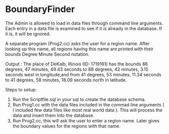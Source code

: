 # BoundaryFinder

The Admin is allowed to load in data files through command line arguments. Each entry in a data file is examined to see if it is already
in the database. If it is, it will be ignored.

A separate program (Prog2.cc) asks the user for a region name. After looking up this name, all regions having this name are printed with their bounds Degree Minute Second notation.

Output :  The place of DeKalb, Illinois (ID: 1719161) has the bounds 88 degrees, 47 minutes, 49.43 seconds to 88 degrees, 42 minutes, 3.15 seconds west in longitude;and from 41 degrees, 53 minutes, 11.34 seconds to 41 degrees, 58 minutes, 18.09 seconds north in latitude.

Steps to setup:
1. Run the Scriptfile.sql in your sql to create the database schema.
2. Run Prog1.cc with the data files included in the commad line arguments ( I included few data files like most real world data ). This will process the data and insert them into the database.
3. Run Prog2.cc, this will ask the user to enter a region name. Later gives the boundary values for the regions with that name.
